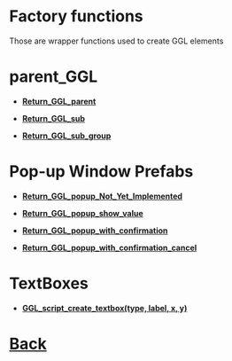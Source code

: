 # Factory functions

Those are wrapper functions used to create GGL elements

# parent_GGL

- **[Return_GGL_parent](https://github.com/Ced30/GML-GUI-Library-GGL-Documentation/blob/main/API/GGL_factory/Return_GGL_parent.md)**

- **[Return_GGL_sub](https://github.com/Ced30/GML-GUI-Library-GGL-Documentation/blob/main/API/GGL_factory/Return_GGL_sub.md)**

- **[Return_GGL_sub_group](https://github.com/Ced30/GML-GUI-Library-GGL-Documentation/blob/main/API/GGL_factory/Return_GGL_sub_group.md)**

# Pop-up Window Prefabs

- **[Return_GGL_popup_Not_Yet_Implemented](https://github.com/Ced30/GML-GUI-Library-GGL-Documentation/blob/main/API/GGL_factory/Return_GGL_popup_Not_Yet_Implemented.md)**

- **[Return_GGL_popup_show_value](https://github.com/Ced30/GML-GUI-Library-GGL-Documentation/blob/main/API/GGL_factory/Return_GGL_popup_show_value.md)**

- **[Return_GGL_popup_with_confirmation](https://github.com/Ced30/GML-GUI-Library-GGL-Documentation/blob/main/API/GGL_factory/Return_GGL_popup_with_confirmation.md)**

- **[Return_GGL_popup_with_confirmation_cancel](https://github.com/Ced30/GML-GUI-Library-GGL-Documentation/blob/main/API/GGL_factory/Return_GGL_popup_with_confirmation_cancel.md)**

# TextBoxes

- **[GGL_script_create_textbox(type, label, x, y)](https://github.com/Ced30/GML-GUI-Library-GGL-Documentation/blob/main/API/GGL_factory/GGL_script_create_textbox.md)**

# [Back](https://github.com/Ced30/GML-GUI-Library-GGL-Documentation/blob/main/README.md)
